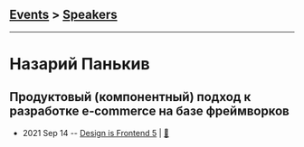 ## [Events](../README.md) > [Speakers](../speakers.md)
---

# Назарий Панькив

## Продуктовый (компонентный) подход к разработке e‑commerce на базе фреймворков
- 2021 Sep 14 -- [Design is Frontend 5](https://youtu.be/OQRo3LTgR5E)  | [:notebook:](https://slides.com/irbisadm/deck-f447c4?token=XyVm1Pu6)  
